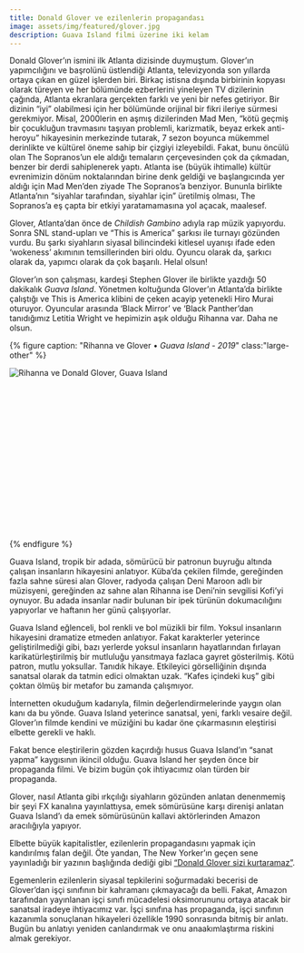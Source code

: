 ```yaml
---
title: Donald Glover ve ezilenlerin propagandası
image: assets/img/featured/glover.jpg
description: Guava Island filmi üzerine iki kelam
--- 
```


Donald Glover’ın ismini ilk Atlanta dizisinde duymuştum. Glover’ın yapımcılığını ve başrolünü üstlendiği Atlanta, televizyonda son yıllarda ortaya çıkan en güzel işlerden biri. Birkaç istisna dışında birbirinin kopyası olarak türeyen ve her bölümünde ezberlerini yineleyen TV dizilerinin çağında, Atlanta ekranlara gerçekten farklı ve yeni bir nefes getiriyor. Bir dizinin “iyi” olabilmesi için her bölümünde orijinal bir fikri ileriye sürmesi gerekmiyor. Misal, 2000lerin en aşmış dizilerinden Mad Men, “kötü geçmiş bir çocukluğun travmasını taşıyan problemli, karizmatik, beyaz erkek anti-heroyu” hikayesinin merkezinde tutarak, 7 sezon boyunca mükemmel derinlikte ve kültürel öneme sahip bir çizgiyi izleyebildi. Fakat, bunu öncülü olan The Sopranos’un ele aldığı temaların çerçevesinden çok da çıkmadan, benzer bir derdi sahiplenerek yaptı. Atlanta ise (büyük ihtimalle) kültür evrenimizin dönüm noktalarından birine denk geldiği ve başlangıcında yer aldığı için Mad Men’den ziyade The Sopranos’a benziyor. Bununla birlikte Atlanta’nın “siyahlar tarafından, siyahlar için” üretilmiş olması, The Sopranos’a eş çapta bir etkiyi yaratamamasına yol açacak, maalesef. 

Glover, Atlanta’dan önce de _Childish Gambino_ adıyla rap müzik yapıyordu. Sonra SNL stand-upları ve “This is America” şarkısı ile turnayı gözünden vurdu. Bu şarkı siyahların siyasal bilincindeki kitlesel uyanışı ifade eden ‘wokeness’ akımının temsillerinden biri oldu. Oyuncu olarak da, şarkıcı olarak da, yapımcı olarak da çok başarılı. Helal olsun! 

Glover’ın son çalışması, kardeşi Stephen Glover ile birlikte yazdığı 50 dakikalık _Guava Island_. Yönetmen koltuğunda Glover’ın Atlanta’da birlikte çalıştığı ve This is America klibini de çeken acayip yetenekli Hiro Murai oturuyor. Oyuncular arasında ‘Black Mirror’ ve ‘Black Panther’dan tanıdığımız Letitia Wright ve hepimizin aşık olduğu Rihanna var. Daha ne olsun. 

{% figure caption: "Rihanna ve Glover • _Guava Island - 2019_" class:"large-other" %}
<div class="ratio-box" style="padding-bottom: 56.25%">
<img alt="Rihanna ve Donald Glover, Guava Island" class="lazyload" data-src="/assets/img/others/glover2.jpg">
</div>
{% endfigure %}

Guava Island, tropik bir adada, sömürücü bir patronun buyruğu altında çalışan insanların hikayesini anlatıyor. Küba’da çekilen filmde, gereğinden fazla sahne süresi alan Glover, radyoda çalışan Deni Maroon adlı bir müzisyeni, gereğinden az sahne alan Rihanna ise Deni’nin sevgilisi Kofi’yi oynuyor. Bu adada insanlar nadir bulunan bir ipek türünün dokumacılığını yapıyorlar ve haftanın her günü çalışıyorlar. 

Guava Island eğlenceli, bol renkli ve bol müzikli bir film. Yoksul insanların hikayesini dramatize etmeden anlatıyor. Fakat karakterler yeterince geliştirilmediği gibi, bazı yerlerde yoksul insanların hayatlarından fırlayan karikatürleştirilmiş bir mutluluğu yansıtmaya fazlaca gayret gösterilmiş. Kötü patron, mutlu yoksullar. Tanıdık hikaye. Etkileyici görselliğinin dışında sanatsal olarak da tatmin edici olmaktan uzak. “Kafes içindeki kuş” gibi çoktan ölmüş bir metafor bu zamanda çalışmıyor. 

İnternetten okuduğum kadarıyla, filmin değerlendirmelerinde yaygın olan kanı da bu yönde. Guava Island yeterince sanatsal, yeni, farklı vesaire değil. Glover’ın filmde kendini ve müziğini bu kadar öne çıkarmasının eleştirisi elbette gerekli ve haklı. 

Fakat bence eleştirilerin gözden kaçırdığı husus Guava Island’ın “sanat yapma” kaygısının ikincil olduğu. Guava Island her şeyden önce bir propaganda filmi. Ve bizim bugün çok ihtiyacımız olan türden bir propaganda.

Glover, nasıl Atlanta gibi ırkçılığı siyahların gözünden anlatan denenmemiş bir şeyi FX kanalına yayınlattıysa, emek sömürüsüne karşı direnişi anlatan Guava Island’ı da emek sömürüsünün kallavi aktörlerinden Amazon aracılığıyla yapıyor. 

Elbette büyük kapitalistler, ezilenlerin propagandasını yapmak için kandırılmış falan değil. Öte yandan, The New Yorker’ın geçen sene yayınladığı bir yazının başlığında dediği gibi [“Donald Glover sizi kurtaramaz”](https://www.newyorker.com/magazine/2018/03/05/donald-glover-cant-save-you). 

Egemenlerin ezilenlerin siyasal tepkilerini soğurmadaki becerisi de Glover’dan işçi sınıfının bir kahramanı çıkmayacağı da belli. Fakat, Amazon tarafından yayınlanan işçi sınıfı mücadelesi oksimorununu ortaya atacak bir sanatsal iradeye ihtiyacımız var. İşçi sınıfına has propaganda, işçi sınıfının kazanımla sonuçlanan hikayeleri özellikle 1990 sonrasında bitmiş bir anlatı. Bugün bu anlatıyı yeniden canlandırmak ve onu anaakımlaştırma riskini almak gerekiyor. 












